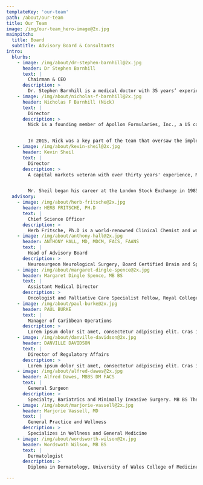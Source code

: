 ```yaml
---
templateKey: 'our-team'
path: /about/our-team
title: Our Team
image: /img/our-team_hero-image@2x.jpg
mainpitch:
  title: Board              
  subtitle: Advisory Board & Consultants
intro:
  blurbs:
    - image: /img/about/dr-stephen-barnhill@2x.jpg
      header: Dr Stephen Barnhill
      text: |
        Chairman & CEO
      description: > 
        Dr. Stephen Barnhill is a medical doctor with 35 years’ experience as Chairman and CEO of numerous publicly traded and private companies specializing in laboratory medicine, biotechnology, and pharmaceuticals. He was an early pioneer in the use of artificial intelligence (machine learning) techniques in medicine, primarily in the field of cancer diagnostics. Dr. Barnhill is an inventor on more than 40 international patents on artificial intelligence and his patents were part of the Intellectual Property portfolio that won MDB Capital’s MICO Award for most disruptive IP portfolio out of 1,600 publicly traded companies. Some of Dr. Barnhill’s early AI patents were acquired by Johnson and Johnson.
    - image: /img/about/nicholas-f-barnhill@2x.jpg
      header: Nicholas F Barnhill (Nick)
      text: |
        Director
      description: > 
        Nick is a founding member of Apollon Formularies, Inc., a US corporation formed in 2013 to study and understand the benefits of medical cannabis to patients with varying medical conditions.


        In 2015, Nick was a key part of the team that oversaw the implementation of Apollon Formularies international expansion into Jamaica to lever off federal legislation allowing medical cannabis research and development (human experimental). Nick resided in Jamaica where he oversaw the roll out of Apollon Formularies Jamaica Ltd which has grown into a vertically integrated fully licensed medical cannabis company (licensed by the Cannabis Licensing Authority (CLA). 
    - image: /img/about/kevin-sheil@2x.jpg
      header: Kevin Sheil 
      text: |
        Director
      description: > 
        A capital markets veteran with over thirty years' experience, Mr. Sheil has experience across a number of sectors.


        Mr. Sheil began his career at the London Stock Exchange in 1985, before moving into corporate broking with HSBC, Credit Lyonnais and Barclays. Mr. Sheil was a telecom sector specialist with Barclays, Credit Suisse and then Citibank where he worked for over 10 years and was consistently top ranked in Extel & Institutional Investor surveys. Most recently at Citibank, Mr Sheil worked as Head of Multi-Product Sales and was responsible for broking all equity-based products as well as fixed Income into new hedge funds and institutional accounts. After leaving Citibank, Mr Sheil spent over nine years as a general equity fund manager for Trium Capel Managers. As a fund manager, Kevin worked with an active global fund focussed on creating high alpha return.                 
  advisory: 
    - image: /img/about/herb-fritsche@2x.jpg
      header: HERB FRITSCHE, PH.D
      text: |
        Chief Science Officer
      description: > 
        Herb Fritsche, Ph.D is a world-renowned Clinical Chemist and was Professor of Laboratory Medicine and Chief of the Clinical Chemistry Section at The University of Texas, M.D. Anderson Cancer Center in Houston, Texas. During his 41 years at M.D. Anderson Cancer Center, Dr. Fritsche focused his research activities on the development and validation of cancer diagnostics. Dr. Fritsche has participated in the validation and FDA clearance process for every commercial serum tumor marker product currently in use in the United States.
    - image: /img/about/anthony-hall@2x.jpg
      header: ANTHONY HALL, MD, MDCM, FACS, FAANS
      text: |
        Head of Advisory Board
      description: > 
        Neurosurgeon Neurological Surgery, Board Certified Brain and Spine Surgeon Doctor of Medicine degree from McGill University Faculty of Medicine Associate Professor, Florida Int. Univ. College Of Medicine Certified by the State of Florida to Recommend medical cannabis.
    - image: /img/about/margaret-dingle-spence@2x.jpg
      header: Margaret Dingle Spence, MB BS
      text: |
        Assistant Medical Director
      description: > 
        Oncologist and Palliative Care Specialist Fellow, Royal College of Radiologist Diploma, Palliative Care Consultant in Oncology and Palliative Medicine Hope Institute
    - image: /img/about/paul-burke@2x.jpg
      header: PAUL BURKE
      text: |
        Manager of Caribbean Operations
      description: > 
        Lorem ipsum dolor sit amet, consectetur adipiscing elit. Cras in commodo risus. Phasellus sodales magna in elit vulputate, sit amet euismod elit malesuada. Cras sed enim sed metus mattis laoreet eget vel massa. Sed dignissim quis justo quis cursus. Sed auctor tempor.
    - image: /img/about/danville-davidson@2x.jpg
      header: DANVILLE DAVIDSON
      text: |
        Director of Regulatory Affairs
      description: > 
        Lorem ipsum dolor sit amet, consectetur adipiscing elit. Cras in commodo risus. Phasellus sodales magna in elit vulputate, sit amet euismod elit malesuada. Cras sed enim sed metus mattis laoreet eget vel massa. Sed dignissim quis justo quis cursus. Sed auctor tempor.
    - image: /img/about/alfred-dawes@2x.jpg
      header: Alfred Dawes, MBBS DM FACS
      text: |
        General Surgeon
      description: > 
        Specialty, Bariatrics and Minimally Invasive Surgery. MB BS The University of the West Indies, Mona. Fellow of the American College of Surgeons (FACS)
    - image: /img/about/marjorie-vassell@2x.jpg
      header: Marjorie Vassell, MD
      text: |
        General Practice and Wellness
      description: > 
        Specializes in Wellness and General Medicine
    - image: /img/about/wordsworth-wilson@2x.jpg
      header: Wordswoth Wilson, MB BS
      text: |
        Dermatologist
      description: > 
        Diploma in Dermatology, University of Wales College of Medicine, General Medicine and Surgery.

---
```

